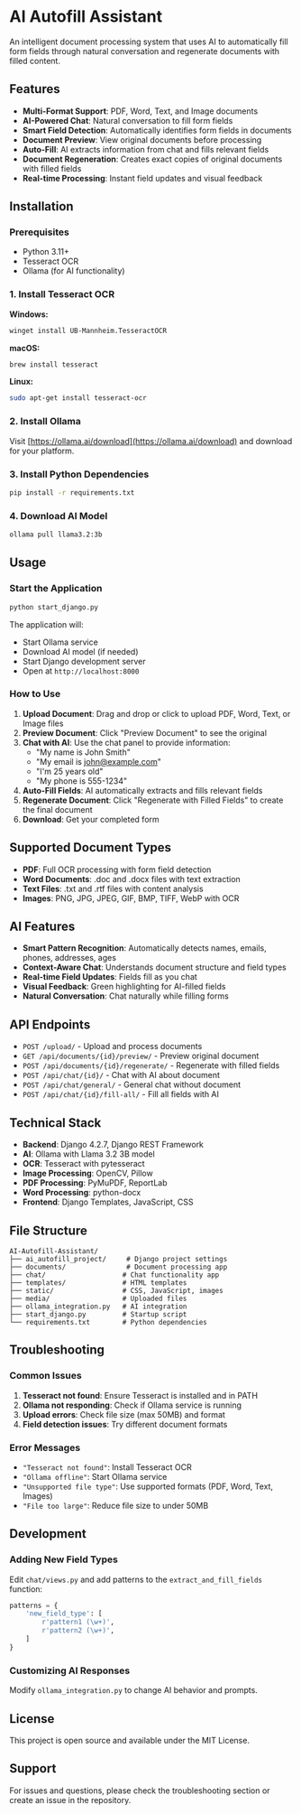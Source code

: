 # AI Autofill Assistant

An intelligent document processing system that uses AI to automatically fill form fields through natural conversation and regenerate documents with filled content.

## Features

- **Multi-Format Support**: PDF, Word, Text, and Image documents
- **AI-Powered Chat**: Natural conversation to fill form fields
- **Smart Field Detection**: Automatically identifies form fields in documents
- **Document Preview**: View original documents before processing
- **Auto-Fill**: AI extracts information from chat and fills relevant fields
- **Document Regeneration**: Creates exact copies of original documents with filled fields
- **Real-time Processing**: Instant field updates and visual feedback

## Installation

### Prerequisites

- Python 3.11+
- Tesseract OCR
- Ollama (for AI functionality)

### 1. Install Tesseract OCR

**Windows:**
```bash
winget install UB-Mannheim.TesseractOCR
```

**macOS:**
```bash
brew install tesseract
```

**Linux:**
```bash
sudo apt-get install tesseract-ocr
```

### 2. Install Ollama

Visit [https://ollama.ai/download](https://ollama.ai/download) and download for your platform.

### 3. Install Python Dependencies

```bash
pip install -r requirements.txt
```

### 4. Download AI Model

```bash
ollama pull llama3.2:3b
```

## Usage

### Start the Application

```bash
python start_django.py
```

The application will:
- Start Ollama service
- Download AI model (if needed)
- Start Django development server
- Open at `http://localhost:8000`

### How to Use

1. **Upload Document**: Drag and drop or click to upload PDF, Word, Text, or Image files
2. **Preview Document**: Click "Preview Document" to see the original
3. **Chat with AI**: Use the chat panel to provide information:
   - "My name is John Smith"
   - "My email is john@example.com"
   - "I'm 25 years old"
   - "My phone is 555-1234"
4. **Auto-Fill Fields**: AI automatically extracts and fills relevant fields
5. **Regenerate Document**: Click "Regenerate with Filled Fields" to create the final document
6. **Download**: Get your completed form

## Supported Document Types

- **PDF**: Full OCR processing with form field detection
- **Word Documents**: .doc and .docx files with text extraction
- **Text Files**: .txt and .rtf files with content analysis
- **Images**: PNG, JPG, JPEG, GIF, BMP, TIFF, WebP with OCR

## AI Features

- **Smart Pattern Recognition**: Automatically detects names, emails, phones, addresses, ages
- **Context-Aware Chat**: Understands document structure and field types
- **Real-time Field Updates**: Fields fill as you chat
- **Visual Feedback**: Green highlighting for AI-filled fields
- **Natural Conversation**: Chat naturally while filling forms

## API Endpoints

- `POST /upload/` - Upload and process documents
- `GET /api/documents/{id}/preview/` - Preview original document
- `POST /api/documents/{id}/regenerate/` - Regenerate with filled fields
- `POST /api/chat/{id}/` - Chat with AI about document
- `POST /api/chat/general/` - General chat without document
- `POST /api/chat/{id}/fill-all/` - Fill all fields with AI

## Technical Stack

- **Backend**: Django 4.2.7, Django REST Framework
- **AI**: Ollama with Llama 3.2 3B model
- **OCR**: Tesseract with pytesseract
- **Image Processing**: OpenCV, Pillow
- **PDF Processing**: PyMuPDF, ReportLab
- **Word Processing**: python-docx
- **Frontend**: Django Templates, JavaScript, CSS

## File Structure

```
AI-Autofill-Assistant/
├── ai_autofill_project/     # Django project settings
├── documents/               # Document processing app
├── chat/                   # Chat functionality app
├── templates/              # HTML templates
├── static/                 # CSS, JavaScript, images
├── media/                  # Uploaded files
├── ollama_integration.py   # AI integration
├── start_django.py         # Startup script
└── requirements.txt        # Python dependencies
```

## Troubleshooting

### Common Issues

1. **Tesseract not found**: Ensure Tesseract is installed and in PATH
2. **Ollama not responding**: Check if Ollama service is running
3. **Upload errors**: Check file size (max 50MB) and format
4. **Field detection issues**: Try different document formats

### Error Messages

- `"Tesseract not found"`: Install Tesseract OCR
- `"Ollama offline"`: Start Ollama service
- `"Unsupported file type"`: Use supported formats (PDF, Word, Text, Images)
- `"File too large"`: Reduce file size to under 50MB

## Development

### Adding New Field Types

Edit `chat/views.py` and add patterns to the `extract_and_fill_fields` function:

```python
patterns = {
    'new_field_type': [
        r'pattern1 (\w+)',
        r'pattern2 (\w+)',
    ]
}
```

### Customizing AI Responses

Modify `ollama_integration.py` to change AI behavior and prompts.

## License

This project is open source and available under the MIT License.

## Support

For issues and questions, please check the troubleshooting section or create an issue in the repository.